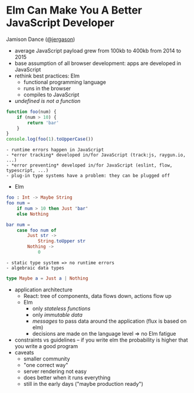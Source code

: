 # Elm Can Make You A Better JavaScript Developer
Jamison Dance ([@jergason](https://twitter.com/@jergason))

- average JavaScript payload grew from 100kb to 400kb from 2014 to 2015
- base assumption of all browser development: apps are developed in JavaScript
- rethink best practices: Elm
	- functional programming language
	- runs in the browser
	- compiles to JavaScript
- *undefined is not a function*
```javascript
function foo(num) {
	if (num > 10) {
		return 'bar'
	}
}
console.log(foo(1).toUpperCase())
```
	- runtime errors happen in JavaScript
	- *error tracking* developed in/for JavaScript (track:js, raygun.io, ...)
	- *error preventing* developed in/for JavaScript (eslint, flow, typescript, ...)
	- plug-in type systems have a problem: they can be plugged off
- Elm
```elm
foo : Int -> Maybe String
foo num =
	if num > 10 then Just 'bar'
	else Nothing

bar num =
	case foo num of
		Just str ->
			String.toUpper str
		Nothing ->
			0
```
	- static type system => no runtime errors
	- algebraic data types
```elm
type Maybe a = Just a | Nothing
```
- application architecture
	- React: tree of components, data flows down, actions flow up
	- Elm
		- only *stateless functions*
		- only *immutable data*
		- *messages* to pass data around the application (flux is based on elm)
		- decisions are made on the language level => no Elm fatigue
- constraints vs guidelines &ndash; if you write elm the probability is higher that you write a good program
- caveats
	- smaller community
	- "one correct way"
	- server rendering not easy
	- does better when it runs everything
	- still in the early days ("maybe production ready")